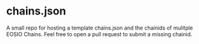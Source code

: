 # chains.json
A small repo for hosting a template chains.json and the chainids of mulitple EOSIO Chains. Feel free to open a pull request to submit a missing chainid.
